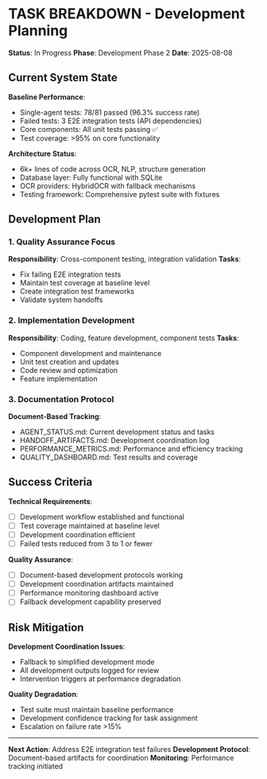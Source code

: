 # TASK BREAKDOWN - Development Planning

**Status**: In Progress
**Phase**: Development Phase 2
**Date**: 2025-08-08  

## Current System State

**Baseline Performance**:
- Single-agent tests: 78/81 passed (96.3% success rate)
- Failed tests: 3 E2E integration tests (API dependencies)
- Core components: All unit tests passing ✅
- Test coverage: >95% on core functionality

**Architecture Status**:
- 6k+ lines of code across OCR, NLP, structure generation
- Database layer: Fully functional with SQLite
- OCR providers: HybridOCR with fallback mechanisms  
- Testing framework: Comprehensive pytest suite with fixtures

## Development Plan

### 1. Quality Assurance Focus
**Responsibility**: Cross-component testing, integration validation
**Tasks**:
- Fix failing E2E integration tests
- Maintain test coverage at baseline level
- Create integration test frameworks
- Validate system handoffs

### 2. Implementation Development
**Responsibility**: Coding, feature development, component tests
**Tasks**:
- Component development and maintenance
- Unit test creation and updates
- Code review and optimization
- Feature implementation

### 3. Documentation Protocol
**Document-Based Tracking**:
- AGENT_STATUS.md: Current development status and tasks
- HANDOFF_ARTIFACTS.md: Development coordination log
- PERFORMANCE_METRICS.md: Performance and efficiency tracking
- QUALITY_DASHBOARD.md: Test results and coverage

## Success Criteria

**Technical Requirements**:
- [ ] Development workflow established and functional
- [ ] Test coverage maintained at baseline level
- [ ] Development coordination efficient
- [ ] Failed tests reduced from 3 to 1 or fewer

**Quality Assurance**:
- [ ] Document-based development protocols working
- [ ] Development coordination artifacts maintained
- [ ] Performance monitoring dashboard active
- [ ] Fallback development capability preserved

## Risk Mitigation

**Development Coordination Issues**:
- Fallback to simplified development mode
- All development outputs logged for review
- Intervention triggers at performance degradation

**Quality Degradation**:
- Test suite must maintain baseline performance
- Development confidence tracking for task assignment
- Escalation on failure rate >15%

---

**Next Action**: Address E2E integration test failures
**Development Protocol**: Document-based artifacts for coordination
**Monitoring**: Performance tracking initiated